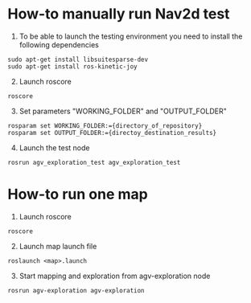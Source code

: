 # How-to manually run Nav2d test

1. To be able to launch the testing environment  you need to install the following dependencies
```
sudo apt-get install libsuitesparse-dev
sudo apt-get install ros-kinetic-joy
```

2. Launch roscore
```
roscore
```

3. Set parameters "WORKING_FOLDER" and "OUTPUT_FOLDER"
```
rosparam set WORKING_FOLDER:={directory_of_repository}
rosparam set OUTPUT_FOLDER:={directoy_destination_results}
```

4. Launch the test node
```
rosrun agv_exploration_test agv_exploration_test
```

# How-to run one map

1. Launch roscore
```
roscore
```

2. Launch map launch file
```
roslaunch <map>.launch
```

3. Start mapping and exploration from agv-exploration node
```
rosrun agv-exploration agv-exploration
```
